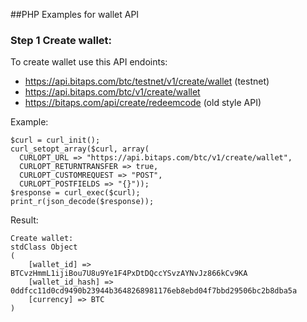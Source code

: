 ##PHP Examples for wallet API

### Step 1 Create wallet:

To create wallet use this API endoints:

  - https://api.bitaps.com/btc/testnet/v1/create/wallet  (testnet)
  - https://api.bitaps.com/btc/v1/create/wallet
  - https://bitaps.com/api/create/redeemcode (old style API)
  
Example:

    $curl = curl_init();
    curl_setopt_array($curl, array(
      CURLOPT_URL => "https://api.bitaps.com/btc/v1/create/wallet",
      CURLOPT_RETURNTRANSFER => true,
      CURLOPT_CUSTOMREQUEST => "POST",
      CURLOPT_POSTFIELDS => "{}"));
    $response = curl_exec($curl);
    print_r(json_decode($response));

Result:

    Create wallet:
    stdClass Object
    (
        [wallet_id] => BTCvzHmmL1ijiBou7U8u9Ye1F4PxDtDQccYSvzAYNvJz866kCv9KA
        [wallet_id_hash] => 0ddfcc11d0cd9490b23944b3648268981176eb8ebd04f7bbd29506bc2b8dba5a
        [currency] => BTC
    )
